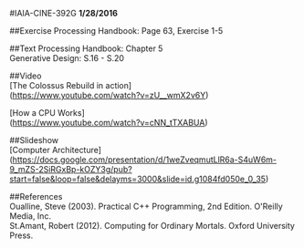 #IAIA-CINE-392G
**1/28/2016**

##Exercise
Processing Handbook: Page 63, Exercise 1-5  

##Text
Processing Handbook: Chapter 5  
Generative Design: S.16 - S.20    

##Video  
[The Colossus Rebuild in action]  
(https://www.youtube.com/watch?v=zU__wmX2v6Y)   

[How a CPU Works]  
(https://www.youtube.com/watch?v=cNN_tTXABUA)  

##Slideshow    
[Computer Architecture]
(https://docs.google.com/presentation/d/1weZveqmutLlR6a-S4uW6m-9_mZS-2SiRGxBp-kOZY3g/pub?start=false&loop=false&delayms=3000&slide=id.g1084fd050e_0_35)

##References  
Oualline, Steve (2003). Practical C++ Programming, 2nd Edition. O'Reilly Media, Inc.  
St.Amant, Robert (2012). Computing for Ordinary Mortals. Oxford University Press.   
